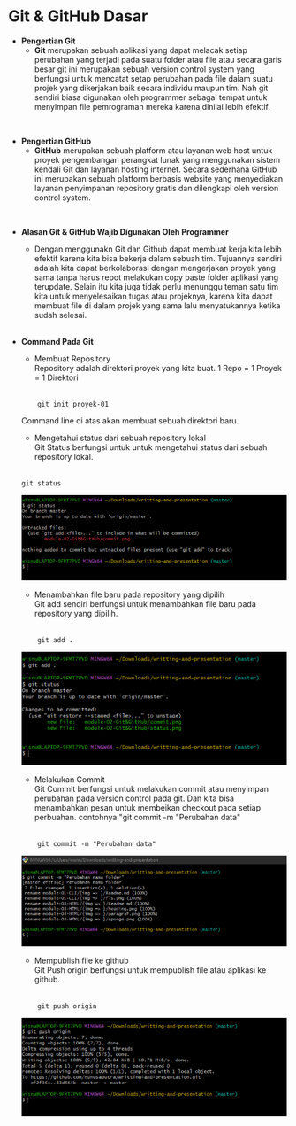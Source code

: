 # Git & GitHub Dasar

- **Pengertian Git**
    - **Git** merupakan sebuah aplikasi yang dapat melacak setiap perubahan yang terjadi pada suatu folder atau file atau secara garis besar git ini merupakan sebuah version control system yang berfungsi untuk mencatat setap perubahan pada file dalam suatu projek yang dikerjakan baik secara individu maupun tim. Nah git sendiri biasa digunakan oleh programmer sebagai tempat untuk menyimpan file pemrograman mereka karena dinilai lebih efektif.

<br>

- **Pengertian GitHub**
    - **GitHub** merupakan sebuah platform atau layanan web host untuk proyek pengembangan perangkat lunak yang menggunakan sistem kendali Git dan layanan hosting internet. Secara sederhana GitHub ini merupakan sebuah platform berbasis website yang menyediakan layanan penyimpanan repository gratis dan dilengkapi oleh version control system.

<br>

- **Alasan Git & GitHub Wajib Digunakan Oleh Programmer**
    - Dengan menggunakn Git dan Github dapat membuat kerja kita lebih efektif karena kita bisa bekerja dalam sebuah tim. Tujuannya sendiri adalah kita dapat berkolaborasi dengan mengerjakan proyek yang sama tanpa harus repot melakukan copy paste folder aplikasi yang terupdate. Selain itu kita juga tidak perlu menunggu teman satu tim kita untuk menyelesaikan tugas atau projeknya, karena kita dapat membuat file di dalam projek yang sama lalu menyatukannya ketika sudah selesai.

    <br>

- **Command Pada Git**
    - Membuat Repository <br> 
    Repository adalah direktori proyek yang kita buat. 1 Repo =  1 Proyek = 1 Direktori

    
    <br>

    ```
        git init proyek-01
    ```

    Command line di atas akan membuat sebuah direktori baru.

    - Mengetahui status dari sebuah repository lokal <br>
    Git Status berfungsi untuk untuk mengetahui status dari sebuah repository lokal.

    <br>

    ```
    git status
    ```
    ![git status](status.png "git status")

    - Menambahkan file baru pada repository yang dipilih <br>
    Git add sendiri berfungsi untuk menambahkan file baru pada repository yang dipilih.

    <br>

    ```
        git add .
    ```
    ![git add](add.png "add")

    - Melakukan Commit <br>
    Git Commit berfungsi untuk melakukan commit atau menyimpan perubahan pada version control pada git. Dan kita bisa menambahkan pesan untuk membeikan checkout pada setiap perbuahan. contohnya "git commit -m "Perubahan data"

    <br>

    ```
        git commit -m "Perubahan data"
    ```
    ![git commit](commit.png "commit")

    - Mempublish file ke github <br>
    Git Push origin berfungsi untuk mempublish file atau aplikasi ke github.

    <br>

    ```
        git push origin
    ```
    ![git push](push.png "push")


